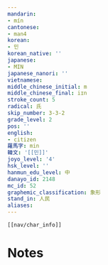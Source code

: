 ```yaml
---
mandarin:
- mín
cantonese:
- man4
korean:
- 민
korean_native: ''
japanese:
- MIN
japanese_nanori: ''
vietnamese:
middle_chinese_initial: m
middle_chinese_final: iɪn
stroke_count: 5
radical: 氏
skip_number: 3-3-2
grade_level: 2
pos: ''
english:
- citizen
羅馬字: min
韓文: '[[민]]'
joyo_level: '4'
hsk_level: ''
hanmun_edu_level: 中
danayo_id: 2148
mc_id: 52
graphemic_classification: 象形
stand_in: 人民
aliases:
---
```

```meta-bind-embed
[[nav/char_info]]
```

# Notes
